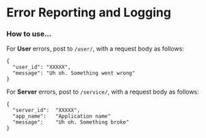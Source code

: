 # Error Reporting and Logging

### How to use...

For **User** errors, post to `/user/`, with a request body as follows:
```
{
  "user_id": "XXXXX",
  "message": "Uh oh. Something went wrong"
}
```

For **Server** errors, post to `/service/`, with a request body as follows:
```
{
  "server_id":  "XXXXX",
  "app_name":   "Application name"
  "message":    "Uh oh. Something broke"
}
```
